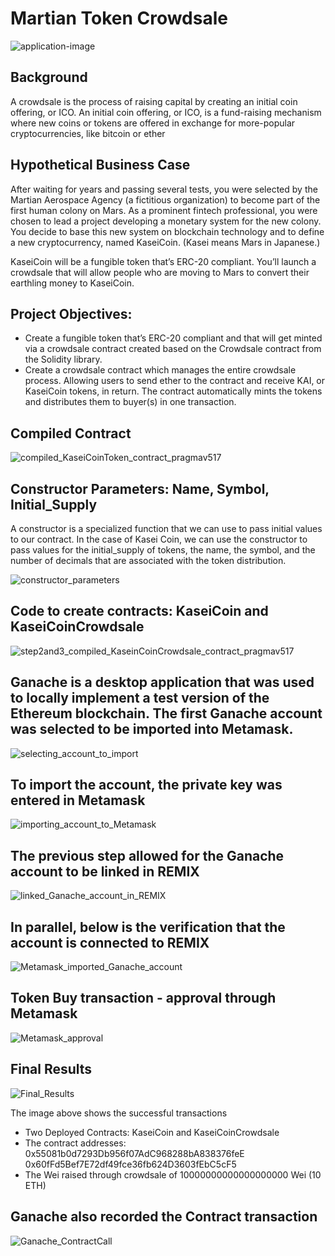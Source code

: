 # Martian Token Crowdsale
![application-image](https://github.com/ahcano/martian_crowdsale/assets/141194281/8081ea12-e8fe-4d96-bab1-3d46cae560ed)

## Background
A crowdsale is the process of raising capital by creating an initial coin offering, or ICO.
An initial coin offering, or ICO, is a fund-raising mechanism where new coins or tokens are offered in exchange for more-popular cryptocurrencies, like bitcoin or ether

## Hypothetical Business Case 
After waiting for years and passing several tests, you were selected by the Martian Aerospace Agency (a fictitious organization) to become part of the first human colony on Mars. As a prominent fintech professional, you were chosen to lead a project developing a monetary system for the new colony. You decide to base this new system on blockchain technology and to define a new cryptocurrency, named KaseiCoin. (Kasei means Mars in Japanese.)

KaseiCoin will be a fungible token that’s ERC-20 compliant. You’ll launch a crowdsale that will allow people who are moving to Mars to convert their earthling money to KaseiCoin.

## Project Objectives:
* Create a fungible token that’s ERC-20 compliant and that will get minted via a crowdsale contract created based on the Crowdsale contract from the Solidity library.
* Create a crowdsale contract which manages the entire crowdsale process. Allowing users to send ether to the contract and receive KAI, or KaseiCoin tokens, in return. The contract automatically mints the tokens and distributes them to buyer(s) in one transaction.

## Compiled Contract
![compiled_KaseiCoinToken_contract_pragmav517](https://github.com/ahcano/martian_crowdsale/assets/141194281/7b8548f7-6797-4c86-bcb6-3de29319fe23)

## Constructor Parameters: Name, Symbol, Initial_Supply
A constructor is a specialized function that we can use to pass initial values to our contract. In the case of Kasei Coin, we can use the constructor to pass values for the initial_supply of tokens, the name, the symbol, and the number of decimals that are associated with the token distribution.

![constructor_parameters](https://github.com/ahcano/martian_crowdsale/assets/141194281/03fefab3-c73a-4aa4-b3d6-1442c2e678c4)

## Code to create contracts: KaseiCoin and KaseiCoinCrowdsale
![step2and3_compiled_KaseinCoinCrowdsale_contract_pragmav517](https://github.com/ahcano/martian_crowdsale/assets/141194281/bbb8c8dd-bd93-4ad1-a8c8-b8e490d865b9)

## Ganache is a desktop application that was used to locally implement a test version of the Ethereum blockchain. The first Ganache account was selected to be imported into Metamask.
![selecting_account_to_import](https://github.com/ahcano/martian_crowdsale/assets/141194281/237c3d2b-9f4a-4056-b9ab-0f79118218ad)

## To import the account, the private key was entered in Metamask
![importing_account_to_Metamask](https://github.com/ahcano/martian_crowdsale/assets/141194281/6c396bc7-3e90-48e6-ab30-0eb61a54aeee)

## The previous step allowed for the Ganache account to be linked in REMIX
![linked_Ganache_account_in_REMIX](https://github.com/ahcano/martian_crowdsale/assets/141194281/a3096896-deb0-4f60-bd8d-da051f576d12)

## In parallel, below is the verification that the account is connected to REMIX
![Metamask_imported_Ganache_account](https://github.com/ahcano/martian_crowdsale/assets/141194281/aa91c05f-14ef-442e-b743-31476b097151)

## Token Buy transaction - approval through Metamask
![Metamask_approval](https://github.com/ahcano/martian_crowdsale/assets/141194281/694dbf75-3478-46db-85b4-742118214bbe)

## Final Results
![Final_Results](https://github.com/ahcano/martian_crowdsale/assets/141194281/11e7e72f-a3ee-4518-8b16-6d64942c5c51)

The image above shows the successful transactions
* Two Deployed Contracts: KaseiCoin and KaseiCoinCrowdsale
* The contract addresses: 0x55081b0d7293Db956f07AdC968288bA838376feE   0x60fFd5Bef7E72df49fce36fb624D3603fEbC5cF5
* The Wei raised through crowdsale of 10000000000000000000 Wei (10 ETH)

## Ganache also recorded the Contract transaction
 ![Ganache_ContractCall](https://github.com/ahcano/martian_crowdsale/assets/141194281/cc30b6ca-15c6-4f56-bb6b-fc23ee83f4f6)
